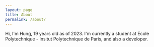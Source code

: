 ```yaml
---
layout: page
title: About
permalink: /about/
---
```


Hi, I'm Hung, 19 years old as of 2023. I'm currently a student at Ecole Polytechnique - Insitut Polytechnique de Paris, and also a developer.
